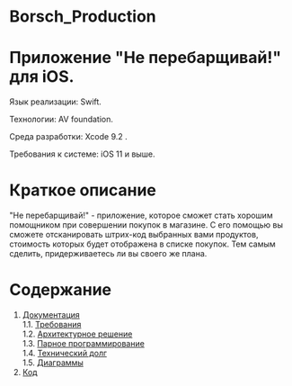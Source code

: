 # Borsch_Production
# Приложение "Не перебарщивай!" для iOS.

Язык реализации: Swift.  

Технологии:  AV foundation. 

Среда разработки: Xcode 9.2 .

Требования к системе: iOS 11 и выше.

# Краткое описание
"Не перебарщивай!" - приложение, которое сможет стать хорошим помощником при совершении покупок в магазине. С его помощью вы сможете 
отсканировать штрих-код выбранных вами продуктов, стоимость которых будет отображена в списке покупок. Тем самым сделить,
придерживаетесь ли вы своего же плана.

# Содержание
1. [Документация](Documents)  
1.1. [Требования](Documents/Requirements/Requirements%20Document.md)  
1.2. [Архитектурное решение](Documents/Requirements/ArchitectualSolution.md)   
1.3. [Парное программирование](Documents/Requirements/Pair_Programming.md)  
1.4. [Технический долг](Documents/Requirements/Technical_debt.md)  
1.5. [Диаграммы](Documents/Diagrams/README.md)
2. [Код](Code)  
